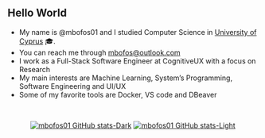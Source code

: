 ## Hello World

- My name is @mbofos01 and I studied Computer Science in <a href="https://www.cs.ucy.ac.cy/?lang=en" >University of Cyprus</a> 🎓.
- You can reach me through mbofos@outlook.com
- I work as a Full-Stack Software Engineer at CognitiveUX with a focus on Research
- My main interests are Machine Learning, System’s Programming, Software Engineering and UI/UX
- Some of my favorite tools are Docker, VS code and DBeaver

<br>
<div align="center">
<!-- <p align="center">
    <img align="center" src="https://github-readme-stats.vercel.app/api?username=mbofos01&show_icons=true&hide_border=true&&count_private=true&include_all_commits=true"  />

</p>  -->

 <!--  <img align="center" src="https://github-readme-stats.vercel.app/api/top-langs/?username=mbofos01" /> -->

[![mbofos01 GitHub stats-Dark](https://github-readme-stats.vercel.app/api?username=mbofos01&show_icons=true&hide_border=true&&count_private=true&include_all_commits=true&theme=tokyonight#gh-dark-mode-only)](https://github.com/mbofos01/github-readme-stats#gh-dark-mode-only)
[![mbofos01 GitHub stats-Light](https://github-readme-stats.vercel.app/api?username=mbofos01&show_icons=true&hide_border=true&&count_private=true&include_all_commits=true&theme=buefy#gh-light-mode-only)](https://github.com/mbofos01/github-readme-stats#gh-light-mode-only)


</div> 
